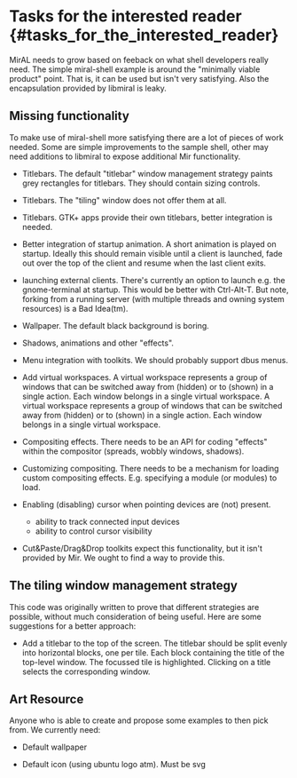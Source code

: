 Tasks for the interested reader  {#tasks_for_the_interested_reader}
===============================

MirAL needs to grow based on feeback on what shell developers really need. The
simple miral-shell example is around the "minimally viable product" point. That
is, it can be used but isn't very satisfying. Also the encapsulation provided
by libmiral is leaky.

Missing functionality
---------------------

To make use of miral-shell more satisfying there are a lot of pieces of work
needed. Some are simple improvements to the sample shell, other may need 
additions to libmiral to expose additional Mir functionality.

 - Titlebars. The default "titlebar" window management strategy paints
   grey rectangles for titlebars.  They should contain sizing controls.
   
 - Titlebars. The "tiling" window does not offer them at all.
   
 - Titlebars. GTK+ apps provide their own titlebars, better integration is
   needed.
   
 - Better integration of startup animation. A short animation is played on
   startup. Ideally this should remain visible until a client is launched,
   fade out over the top of the client and resume when the last client exits.

 - launching external clients. There's currently an option to launch e.g. the
   gnome-terminal at startup. This would be better with Ctrl-Alt-T. But note, 
   forking from a running server (with multiple threads and owning system
   resources) is a Bad Idea(tm).
   
 - Wallpaper. The default black background is boring.
  
 - Shadows, animations and other "effects".
 
 - Menu integration with toolkits. We should probably support dbus menus.
   
 - Add virtual workspaces. A virtual workspace represents a group of windows
   that can be switched away from (hidden) or to (shown) in a single action.
   Each window belongs in a single virtual workspace. A virtual workspace
   represents a group of windows that can be switched away from (hidden) or 
   to (shown) in a single action. Each window belongs in a single virtual
   workspace.
   
 - Compositing effects. There needs to be an API for coding "effects" within
   the compositor (spreads, wobbly windows, shadows).

 - Customizing compositing. There needs to be a mechanism for loading custom
   compositing effects. E.g. specifying a module (or modules) to load.
   
 - Enabling (disabling) cursor when pointing devices are (not) present.
    - ability to track connected input devices
    - ability to control cursor visibility
   
 - Cut&Paste/Drag&Drop toolkits expect this functionality, but it isn't
   provided by Mir. We ought to find a way to provide this.

The tiling window management strategy
-------------------------------------

This code was originally written to prove that different strategies are 
possible, without much consideration of being useful. Here are some suggestions
for a better approach:

 - Add a titlebar to the top of the screen. The titlebar should be split evenly
   into horizontal blocks, one per tile. Each block containing the title of the
   top-level window. The focussed tile is highlighted. Clicking on a title
   selects the corresponding window.

Art Resource
------------

Anyone who is able to create and propose some examples to then pick from. We
currently need:

 - Default wallpaper

 - Default icon (using ubuntu logo atm). Must be svg
